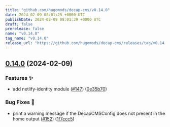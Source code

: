 ```yaml
---
title: "github.com/hugomods/decap-cms/v0.14.0"
date: 2024-02-09 08:01:25 +0000 UTC
publishDate: 2024-02-09 08:01:39 +0000 UTC
draft: false
prerelease: false
name: "v0.14.0"
tag_name: "v0.14.0"
release_url: "https://github.com/hugomods/decap-cms/releases/tag/v0.14.0"
---
```


## [0.14.0](https://github.com/hugomods/decap-cms/compare/v0.13.1...v0.14.0) (2024-02-09)


### Features ✨

* add netlify-identity module ([#147](https://github.com/hugomods/decap-cms/issues/147)) ([0e35b70](https://github.com/hugomods/decap-cms/commit/0e35b70775559df4ac7052ba4296a5502f62b3f6))


### Bug Fixes 🐞

* print a warning message if the DecapCMSConfig does not present in the home output ([#152](https://github.com/hugomods/decap-cms/issues/152)) ([1f7ccc5](https://github.com/hugomods/decap-cms/commit/1f7ccc5f355fd29bf4a38b89da712511edafa2e3))
